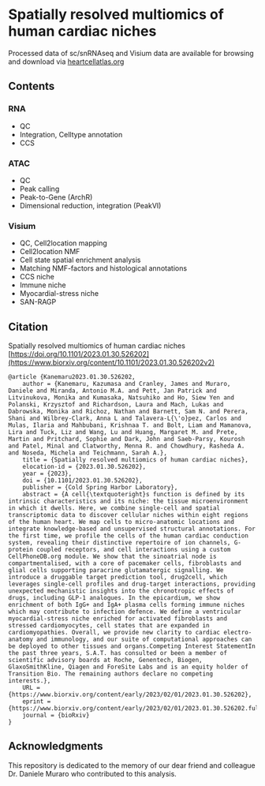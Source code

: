 # Spatially resolved multiomics of human cardiac niches

Processed data of sc/snRNAseq and Visium data are available for browsing and download via [heartcellatlas.org](https://www.heartcellatlas.org/)

## Contents
### RNA
* QC
* Integration, Celltype annotation
* CCS

### ATAC
* QC
* Peak calling
* Peak-to-Gene (ArchR)
* Dimensional reduction, integration (PeakVI)

### Visium
* QC, Cell2location mapping
* Cell2location NMF
* Cell state spatial enrichment analysis
* Matching NMF-factors and histological annotations 
* CCS niche
* Immune niche
* Myocardial-stress niche
* SAN-RAGP

## Citation
Spatially resolved multiomics of human cardiac niches
[https://doi.org/10.1101/2023.01.30.526202](https://www.biorxiv.org/content/10.1101/2023.01.30.526202v2)

```
@article {Kanemaru2023.01.30.526202,
	author = {Kanemaru, Kazumasa and Cranley, James and Muraro, Daniele and Miranda, Antonio M.A. and Pett, Jan Patrick and Litvinukova, Monika and Kumasaka, Natsuhiko and Ho, Siew Yen and Polanski, Krzysztof and Richardson, Laura and Mach, Lukas and Dabrowska, Monika and Richoz, Nathan and Barnett, Sam N. and Perera, Shani and Wilbrey-Clark, Anna L and Talavera-L{\'o}pez, Carlos and Mulas, Ilaria and Mahbubani, Krishnaa T. and Bolt, Liam and Mamanova, Lira and Tuck, Liz and Wang, Lu and Huang, Margaret M. and Prete, Martin and Pritchard, Sophie and Dark, John and Saeb-Parsy, Kourosh and Patel, Minal and Clatworthy, Menna R. and Chowdhury, Rasheda A. and Noseda, Michela and Teichmann, Sarah A.},
	title = {Spatially resolved multiomics of human cardiac niches},
	elocation-id = {2023.01.30.526202},
	year = {2023},
	doi = {10.1101/2023.01.30.526202},
	publisher = {Cold Spring Harbor Laboratory},
	abstract = {A cell{\textquoteright}s function is defined by its intrinsic characteristics and its niche: the tissue microenvironment in which it dwells. Here, we combine single-cell and spatial transcriptomic data to discover cellular niches within eight regions of the human heart. We map cells to micro-anatomic locations and integrate knowledge-based and unsupervised structural annotations. For the first time, we profile the cells of the human cardiac conduction system, revealing their distinctive repertoire of ion channels, G-protein coupled receptors, and cell interactions using a custom CellPhoneDB.org module. We show that the sinoatrial node is compartmentalised, with a core of pacemaker cells, fibroblasts and glial cells supporting paracrine glutamatergic signalling. We introduce a druggable target prediction tool, drug2cell, which leverages single-cell profiles and drug-target interactions, providing unexpected mechanistic insights into the chronotropic effects of drugs, including GLP-1 analogues. In the epicardium, we show enrichment of both IgG+ and IgA+ plasma cells forming immune niches which may contribute to infection defence. We define a ventricular myocardial-stress niche enriched for activated fibroblasts and stressed cardiomyocytes, cell states that are expanded in cardiomyopathies. Overall, we provide new clarity to cardiac electro-anatomy and immunology, and our suite of computational approaches can be deployed to other tissues and organs.Competing Interest StatementIn the past three years, S.A.T. has consulted or been a member of scientific advisory boards at Roche, Genentech, Biogen, GlaxoSmithKline, Qiagen and ForeSite Labs and is an equity holder of Transition Bio. The remaining authors declare no competing interests.},
	URL = {https://www.biorxiv.org/content/early/2023/02/01/2023.01.30.526202},
	eprint = {https://www.biorxiv.org/content/early/2023/02/01/2023.01.30.526202.full.pdf},
	journal = {bioRxiv}
}
```

## Acknowledgments
This repository is dedicated to the memory of our dear friend and colleague Dr. Daniele Muraro who contributed to this analysis.
